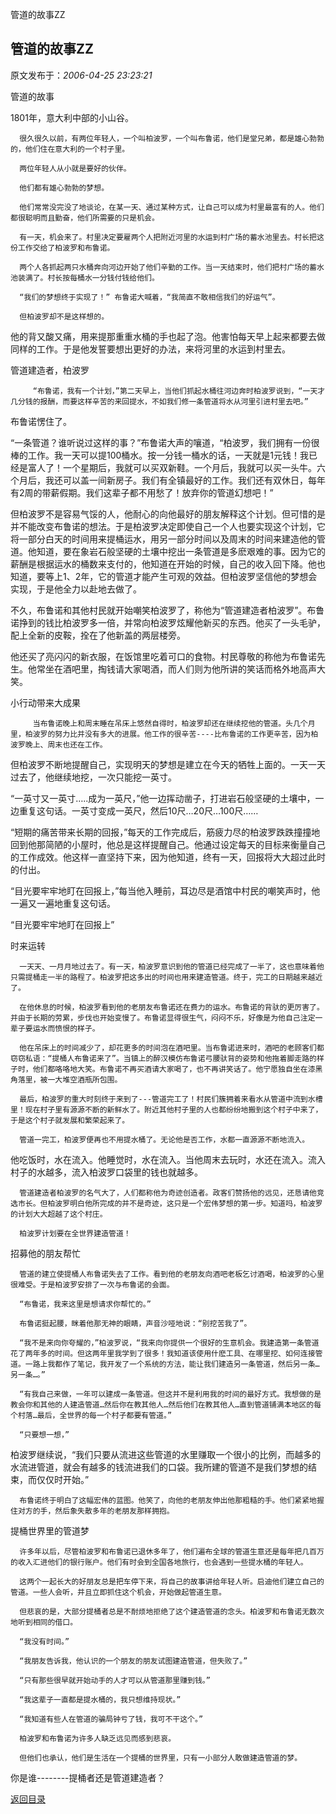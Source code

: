 管道的故事ZZ
## 管道的故事ZZ

 原文发布于：*2006-04-25 23:23:21*

管道的故事 

1801年，意大利中部的小山谷。 

      很久很久以前，有两位年轻人，一个叫柏波罗，一个叫布鲁诺，他们是堂兄弟，都是雄心勃勃的，他们住在意大利的一个村子里。

      两位年轻人从小就是要好的伙伴。

      他们都有雄心勃勃的梦想。

      他们常常没完没了地谈论，在某一天、通过某种方式，让自己可以成为村里最富有的人。他们都很聪明而且勤奋，他们所需要的只是机会。

      有一天，机会来了。村里决定要雇两个人把附近河里的水运到村广场的蓄水池里去。村长把这份工作交给了柏波罗和布鲁诺。

      两个人各抓起两只水桶奔向河边开始了他们辛勤的工作。当一天结束时，他们把村广场的蓄水池装满了。村长按每桶水一分钱付钱给他们。

      “我们的梦想终于实现了！” 布鲁诺大喊着，“我简直不敢相信我们的好运气”。

      但柏波罗却不是这样想的。

   他的背又酸又痛，用来提那重重水桶的手也起了泡。他害怕每天早上起来都要去做同样的工作。于是他发誓要想出更好的办法，来将河里的水运到村里去。 

 

   管道建造者，柏波罗

         “布鲁诺，我有一个计划，”第二天早上，当他们抓起水桶往河边奔时柏波罗说到，“一天才几分钱的报酬，而要这样辛苦的来回提水，不如我们修一条管道将水从河里引进村里去吧。”

   布鲁诺愣住了。

   “一条管道？谁听说过这样的事？”布鲁诺大声的嚷道，“柏波罗，我们拥有一份很棒的工作。我一天可以提100桶水。按一分钱一桶水的话，一天就是1元钱！我已经是富人了！一个星期后，我就可以买双新鞋。一个月后，我就可以买一头牛。六个月后，我还可以盖一间新房子。我们有全镇最好的工作。我们还有双休日，每年有2周的带薪假期。我们这辈子都不用愁了！放弃你的管道幻想吧！”

   但柏波罗不是容易气馁的人，他耐心的向他最好的朋友解释这个计划。但可惜的是并不能改变布鲁诺的想法。于是柏波罗决定即使自己一个人也要实现这个计划，它将一部分白天的时间用来提桶运水，用另一部分时间以及周末的时间来建造他的管道。他知道，要在象岩石般坚硬的土壤中挖出一条管道是多麽艰难的事。因为它的薪酬是根据运水的桶数来支付的，他知道在开始的时候，自己的收入回下降。他也知道，要等上1、2年，它的管道才能产生可观的效益。但柏波罗坚信他的梦想会实现，于是他全力以赴地去做了。

   不久，布鲁诺和其他村民就开始嘲笑柏波罗了，称他为“管道建造者柏波罗”。布鲁诺挣到的钱比柏波罗多一倍，并常向柏波罗炫耀他新买的东西。他买了一头毛驴，配上全新的皮鞍，拴在了他新盖的两层楼旁。

   他还买了亮闪闪的新衣服，在饭馆里吃着可口的食物。村民尊敬的称他为布鲁诺先生。他常坐在酒吧里，掏钱请大家喝酒，而人们则为他所讲的笑话而格外地高声大笑。

   小行动带来大成果

         当布鲁诺晚上和周末睡在吊床上悠然自得时，柏波罗却还在继续挖他的管道。头几个月里，柏波罗的努力比并没有多大的进展。他工作的很辛苦----比布鲁诺的工作更辛苦，因为柏波罗晚上、周末也还在工作。

   但柏波罗不断地提醒自己，实现明天的梦想是建立在今天的牺牲上面的。一天一天过去了，他继续地挖，一次只能挖一英寸。

   “一英寸又一英寸…..成为一英尺，”他一边挥动凿子，打进岩石般坚硬的土壤中，一边重复这句话。一英寸变成一英尺，然后10尺…20尺…100尺……

   “短期的痛苦带来长期的回报，”每天的工作完成后，筋疲力尽的柏波罗跌跌撞撞地回到他那简陋的小屋时，他总是这样提醒自己。他通过设定每天的目标来衡量自己的工作成效。他这样一直坚持下来，因为他知道，终有一天，回报将大大超过此时的付出。

   “目光要牢牢地盯在回报上，”每当他入睡前，耳边尽是酒馆中村民的嘲笑声时，他一遍又一遍地重复这句话。

   “目光要牢牢地盯在回报上” 

时来运转

      一天天、一月月地过去了。有一天，柏波罗意识到他的管道已经完成了一半了，这也意味着他只需提桶走一半的路程了。柏波罗把这多出的时间也用来建造管道。终于，完工的日期越来越近了。

      在他休息的时候，柏波罗看到他的老朋友布鲁诺还在费力的运水。布鲁诺的背驮的更厉害了。并由于长期的劳累，步伐也开始变慢了。布鲁诺显得很生气，闷闷不乐，好像是为他自己注定一辈子要运水而愤恨的样子。

      他在吊床上的时间减少了，却花更多的时间泡在酒吧里。当布鲁诺进来时，酒吧的老顾客们都窃窃私语：“提桶人布鲁诺来了”。当镇上的醉汉模仿布鲁诺弓腰驮背的姿势和他拖着脚走路的样子时，他们都咯咯地大笑。布鲁诺不再买酒请大家喝了，也不再讲笑话了。他宁愿独自坐在漆黑角落里，被一大堆空酒瓶所包围。

      最后，柏波罗的重大时刻终于来到了---管道完工了！村民们簇拥着来看水从管道中流到水槽里！现在村子里有源源不断的新鲜水了。附近其他村子里的人也都纷纷地搬到这个村子中来了，于是这个村子就发展和繁荣起来了。

      管道一完工，柏波罗便再也不用提水桶了。无论他是否工作，水都一直源源不断地流入。

他吃饭时，水在流入。他睡觉时，水在流入。当他周末去玩时，水还在流入。流入村子的水越多，流入柏波罗口袋里的钱也就越多。

      管道建造者柏波罗的名气大了，人们都称他为奇迹创造者。政客们赞扬他的远见，还恳请他竞选市长。但柏波罗明白他所完成的并不是奇迹，这只是一个宏伟梦想的第一步。知道吗，柏波罗的计划大大超越了这个村庄。

      柏波罗计划要在全世界建造管道！ 

招募他的朋友帮忙

      管道的建立使提桶人布鲁诺失去了工作。看到他的老朋友向酒吧老板乞讨酒喝，柏波罗的心里很难受。于是柏波罗安排了一次与布鲁诺的会面。

      “布鲁诺，我来这里是想请求你帮忙的。”

      布鲁诺挺起腰，眯着他那无神的眼睛，声音沙哑地说：“别挖苦我了”。

      “我不是来向你夸耀的，”柏波罗说，“我来向你提供一个很好的生意机会。我建造第一条管道花了两年多的时间。但这两年里我学到了很多！我知道该使用什麽工具、在哪里挖、如何连接管道。一路上我都作了笔记，我开发了一个系统的方法，能让我们建造另一条管道，然后另一条…另一条…。”

      “有我自己来做，一年可以建成一条管道。但这并不是利用我的时间的最好方式。我想做的是教会你和其他的人建造管道…然后你在教其他人…然后他们在教其他人…直到管道铺满本地区的每个村落…最后，全世界的每一个村子都要有管道。”

      “只要想一想，”
柏波罗继续说，“我们只要从流进这些管道的水里赚取一个很小的比例，而越多的水流进管道，就会有越多的钱流进我们的口袋。我所建的管道不是我们梦想的结束，而仅仅时开始。”

      布鲁诺终于明白了这幅宏伟的蓝图。他笑了，向他的老朋友伸出他那粗糙的手。他们紧紧地握住对方的手，然后象失散多年的老朋友那样拥抱。 

提桶世界里的管道梦

      许多年以后，尽管柏波罗和布鲁诺已退休多年了，他们遍布全球的管道生意还是每年把几百万的收入汇进他们的银行账户。他们有时会到全国各地旅行，也会遇到一些提水桶的年轻人。

      这两个一起长大的好朋友总是把车停下来，将自己的故事讲给年轻人听。启迪他们建立自己的管道。一些人会听，并且立即抓住这个机会，开始做起管道生意。

      但悲哀的是，大部分提桶者总是不耐烦地拒绝了这个建造管道的念头。柏波罗和布鲁诺无数次地听到相同的借口。

      “我没有时间。”

      “我朋友告诉我，他认识的一个朋友的朋友试图建造管道，但失败了。”

      “只有那些很早就开始动手的人才可以从管道那里赚到钱。”

      “我这辈子一直都是提水桶的，我只想维持现状。”

      “我知道有些人在管道的骗局钟亏了钱，我可不干这个。”

      柏波罗和布鲁诺为许多人缺乏远见而感到悲哀。

      但他们也承认，他们是生活在一个提桶的世界里，只有一小部分人敢做建造管道的梦。

你是谁--------提桶者还是管道建造者？

[返回目录](index.html)
